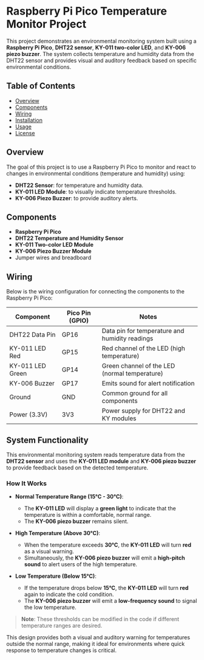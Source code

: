 # Raspberry Pi Pico Temperature Monitor Project

This project demonstrates an environmental monitoring system built using a **Raspberry Pi Pico**, **DHT22 sensor**, **KY-011 two-color LED**, and **KY-006 piezo buzzer**. The system collects temperature and humidity data from the DHT22 sensor and provides visual and auditory feedback based on specific environmental conditions.

## Table of Contents
- [Overview](#overview)
- [Components](#components)
- [Wiring](#wiring)
- [Installation](#installation)
- [Usage](#usage)
- [License](#license)

## Overview
The goal of this project is to use a Raspberry Pi Pico to monitor and react to changes in environmental conditions (temperature and humidity) using:
- **DHT22 Sensor**: for temperature and humidity data.
- **KY-011 LED Module**: to visually indicate temperature thresholds.
- **KY-006 Piezo Buzzer**: to provide auditory alerts.

## Components
- **Raspberry Pi Pico**
- **DHT22 Temperature and Humidity Sensor**
- **KY-011 Two-color LED Module**
- **KY-006 Piezo Buzzer Module**
- Jumper wires and breadboard

## Wiring
Below is the wiring configuration for connecting the components to the Raspberry Pi Pico:

| Component        | Pico Pin (GPIO) | Notes                           |
|------------------|-----------------|---------------------------------|
| DHT22 Data Pin   | GP16            | Data pin for temperature and humidity readings |
| KY-011 LED Red   | GP15            | Red channel of the LED (high temperature)      |
| KY-011 LED Green | GP14            | Green channel of the LED (normal temperature)  |
| KY-006 Buzzer    | GP17            | Emits sound for alert notification             |
| Ground           | GND             | Common ground for all components              |
| Power (3.3V)     | 3V3             | Power supply for DHT22 and KY modules          |

## System Functionality

This environmental monitoring system reads temperature data from the **DHT22 sensor** and uses the **KY-011 LED module** and **KY-006 piezo buzzer** to provide feedback based on the detected temperature.

### How It Works
- **Normal Temperature Range (15°C - 30°C)**:  
  - The **KY-011 LED** will display a **green light** to indicate that the temperature is within a comfortable, normal range.
  - The **KY-006 piezo buzzer** remains silent.

- **High Temperature (Above 30°C)**:  
  - When the temperature exceeds **30°C**, the **KY-011 LED** will turn **red** as a visual warning.
  - Simultaneously, the **KY-006 piezo buzzer** will emit a **high-pitch sound** to alert users of the high temperature.

- **Low Temperature (Below 15°C)**:  
  - If the temperature drops below **15°C**, the **KY-011 LED** will turn **red** again to indicate the cold condition.
  - The **KY-006 piezo buzzer** will emit a **low-frequency sound** to signal the low temperature.

> **Note**: These thresholds can be modified in the code if different temperature ranges are desired.

This design provides both a visual and auditory warning for temperatures outside the normal range, making it ideal for environments where quick response to temperature changes is critical.


